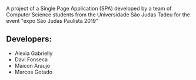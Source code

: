 A project of a Single Page Application (SPA) developed by a team of Computer Science students from the Universidade São Judas Tadeu for the event "expo São Judas Paulista 2019"


## Developers:
* Alexia Gabrielly
* Davi Fonseca
* Maicon Araujo
* Marcos Gotado
